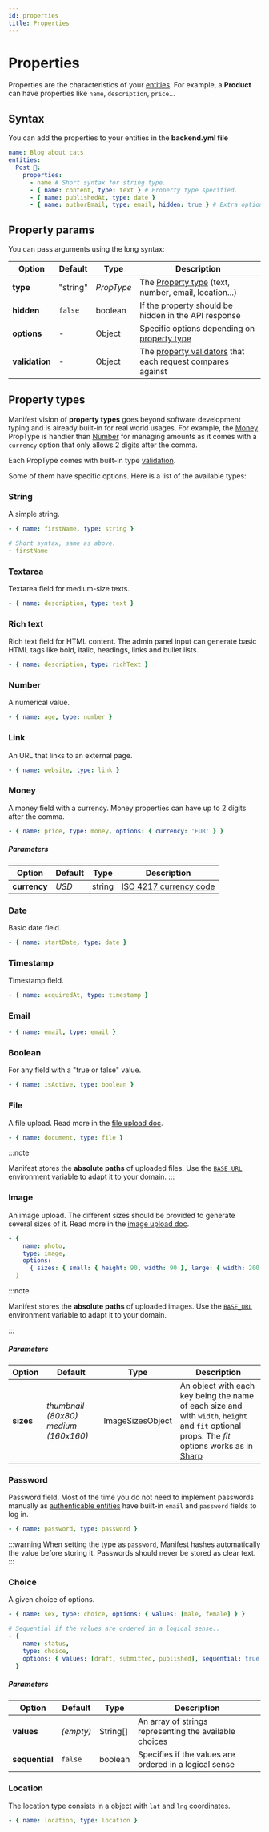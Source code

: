 ```yaml
---
id: properties
title: Properties
---
```


# Properties

Properties are the characteristics of your [entities](entities). For example, a **Product** can have properties like `name`, `description`, `price`...

## Syntax

You can add the properties to your entities in the **backend.yml file**

```yaml title="manifest/backend.yml"
name: Blog about cats
entities:
  Post 📝:
    properties:
      - name # Short syntax for string type.
      - { name: content, type: text } # Property type specified.
      - { name: publishedAt, type: date }
      - { name: authorEmail, type: email, hidden: true } # Extra options.
```

## Property params

You can pass arguments using the long syntax:

| Option         | Default  | Type       | Description                                                                   |
| -------------- | -------- | ---------- | ----------------------------------------------------------------------------- |
| **type**       | "string" | _PropType_ | The [Property type](#property-types) (text, number, email, location...)       |
| **hidden**     | `false`  | boolean    | If the property should be hidden in the API response                          |
| **options**    | -        | Object     | Specific options depending on [property type](#property-types)                |
| **validation** | -        | Object     | The [property validators](./validation.md) that each request compares against |

## Property types

Manifest vision of **property types** goes beyond software development typing and is already built-in for real world usages. For example, the [Money](#money) PropType is handier than [Number](#number) for managing amounts as it comes with a `currency` option that only allows 2 digits after the comma.

Each PropType comes with built-in type [validation](./validation.md).

Some of them have specific options. Here is a list of the available types:

### String

A simple string.

```yaml
- { name: firstName, type: string }

# Short syntax, same as above.
- firstName
```

### Textarea

Textarea field for medium-size texts.

```yaml
- { name: description, type: text }
```

### Rich text

Rich text field for HTML content. The admin panel input can generate basic HTML tags like bold, italic, headings, links and bullet lists.

```yaml
- { name: description, type: richText }
```

### Number

A numerical value.

```yaml
- { name: age, type: number }
```

### Link

An URL that links to an external page.

```yaml
- { name: website, type: link }
```

### Money

A money field with a currency. Money properties can have up to 2 digits after the comma.

```yaml
- { name: price, type: money, options: { currency: 'EUR' } }
```

##### Parameters

| Option       | Default | Type   | Description                                                                                      |
| ------------ | ------- | ------ | ------------------------------------------------------------------------------------------------ |
| **currency** | _USD_   | string | [ISO 4217 currency code](https://en.wikipedia.org/wiki/ISO_4217#List_of_ISO_4217_currency_codes) |

### Date

Basic date field.

```yaml
- { name: startDate, type: date }
```

### Timestamp

Timestamp field.

```yaml
- { name: acquiredAt, type: timestamp }
```

### Email

```yaml
- { name: email, type: email }
```

### Boolean

For any field with a "true or false" value.

```yaml
- { name: isActive, type: boolean }
```

### File

A file upload. Read more in the [file upload doc](./upload.md#upload-a-file).

```yaml
- { name: document, type: file }
```

:::note

Manifest stores the **absolute paths** of uploaded files. Use the [`BASE_URL`](./upload.md#add-a-base_url-variable) environment variable to adapt it to your domain.
:::

### Image

An image upload. The different sizes should be provided to generate several sizes of it. Read more in the [image upload doc](./upload.md#upload-an-image).

```yaml
- {
    name: photo,
    type: image,
    options:
      { sizes: { small: { height: 90, width: 90 }, large: { width: 200 } } }
  }
```

:::note

Manifest stores the **absolute paths** of uploaded images. Use the [`BASE_URL`](./upload.md#add-a-base_url-variable) environment variable to adapt it to your domain.

:::

##### Parameters

| Option    | Default                                | Type             | Description                                                                                                                                                                                |
| --------- | -------------------------------------- | ---------------- | ------------------------------------------------------------------------------------------------------------------------------------------------------------------------------------------ |
| **sizes** | _thumbnail (80x80)_ _medium (160x160)_ | ImageSizesObject | An object with each key being the name of each size and with `width`, `height` and `fit` optional props. The _fit_ options works as in [Sharp](https://sharp.pixelplumbing.com/api-resize) |

### Password

Password field. Most of the time you do not need to implement passwords manually as [authenticable entities](./auth.md#authenticable-entities) have built-in `email` and `password` fields to log in.

```yaml
- { name: password, type: password }
```

:::warning
When setting the type as `password`, Manifest hashes automatically the value before storing it. Passwords should never be stored as clear text.
:::

### Choice

A given choice of options.

```yaml
- { name: sex, type: choice, options: { values: [male, female] } }

# Sequential if the values are ordered in a logical sense..
- {
    name: status,
    type: choice,
    options: { values: [draft, submitted, published], sequential: true }
  }
```

##### Parameters

| Option         | Default   | Type     | Description                                            |
| -------------- | --------- | -------- | ------------------------------------------------------ |
| **values**     | _(empty)_ | String[] | An array of strings representing the available choices |
| **sequential** | `false`   | boolean  | Specifies if the values are ordered in a logical sense |

### Location

The location type consists in a object with `lat` and `lng` coordinates.

```yaml
- { name: location, type: location }
```
